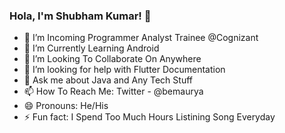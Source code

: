 ### Hola, I'm Shubham Kumar! 👋

- 🔭 I’m Incoming Programmer Analyst Trainee @Cognizant
- 🌱 I’m Currently Learning Android
- 👯 I’m Looking To Collaborate On Anywhere
- 🤔 I’m looking for help with Flutter Documentation
- 💬 Ask me about Java and Any Tech Stuff
- 📫 How To Reach Me: Twitter - @bemaurya
- 😄 Pronouns: He/His
- ⚡ Fun fact: I Spend Too Much Hours Listining Song Everyday
